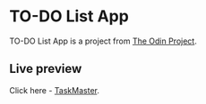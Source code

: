# TO-DO List App

TO-DO List App is a project from [The Odin Project](https://www.theodinproject.com/).

## Live preview

Click here - [TaskMaster](https://pr3ston1989.github.io/todo-list/).